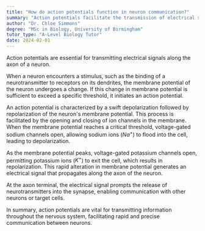 ```yaml
---
title: "How do action potentials function in neuron communication?"
summary: "Action potentials facilitate the transmission of electrical signals along a neuron's axon, enabling communication within the nervous system."
author: "Dr. Chloe Simmons"
degree: "MSc in Biology, University of Birmingham"
tutor_type: "A-Level Biology Tutor"
date: 2024-02-01
---
```


Action potentials are essential for transmitting electrical signals along the axon of a neuron.

When a neuron encounters a stimulus, such as the binding of a neurotransmitter to receptors on its dendrites, the membrane potential of the neuron undergoes a change. If this change in membrane potential is sufficient to exceed a specific threshold, it initiates an action potential.

An action potential is characterized by a swift depolarization followed by repolarization of the neuron's membrane potential. This process is facilitated by the opening and closing of ion channels in the membrane. When the membrane potential reaches a critical threshold, voltage-gated sodium channels open, allowing sodium ions ($Na^+$) to flood into the cell, leading to depolarization.

As the membrane potential peaks, voltage-gated potassium channels open, permitting potassium ions ($K^+$) to exit the cell, which results in repolarization. This rapid alteration in membrane potential generates an electrical signal that propagates along the axon of the neuron.

At the axon terminal, the electrical signal prompts the release of neurotransmitters into the synapse, enabling communication with other neurons or target cells.

In summary, action potentials are vital for transmitting information throughout the nervous system, facilitating rapid and precise communication between neurons.
    